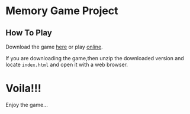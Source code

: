 # Memory Game Project

## How To Play

Download the game [here](https://github.com/Prateek-Tewari/fend-project-memory-game/archive/master.zip) or play [online](https://prateek-tewari.github.io/fend-project-memory-game/).

If you are downloading the game,then unzip the downloaded version and locate `index.html` and open it with a web browser.
# Voila!!!
Enjoy the game...
